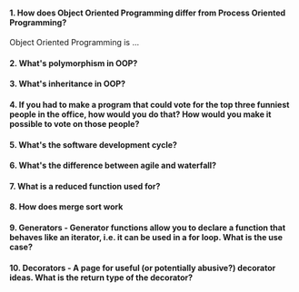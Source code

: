 #### 1. How does Object Oriented Programming differ from Process Oriented Programming?

Object Oriented Programming is ...

#### 2. What's polymorphism in OOP?


#### 3. What's inheritance in OOP?


#### 4. If you had to make a program that could vote for the top three funniest people in the office, how would you do that? How would you make it possible to vote on those people?


#### 5. What's the software development cycle?


#### 6. What's the difference between agile and waterfall?


#### 7. What is a reduced function used for?


#### 8. How does merge sort work


#### 9. Generators - Generator functions allow you to declare a function that behaves like an iterator, i.e. it can be used in a for loop. What is the use case?


#### 10. Decorators - A page for useful (or potentially abusive?) decorator ideas. What is the return type of the decorator?

